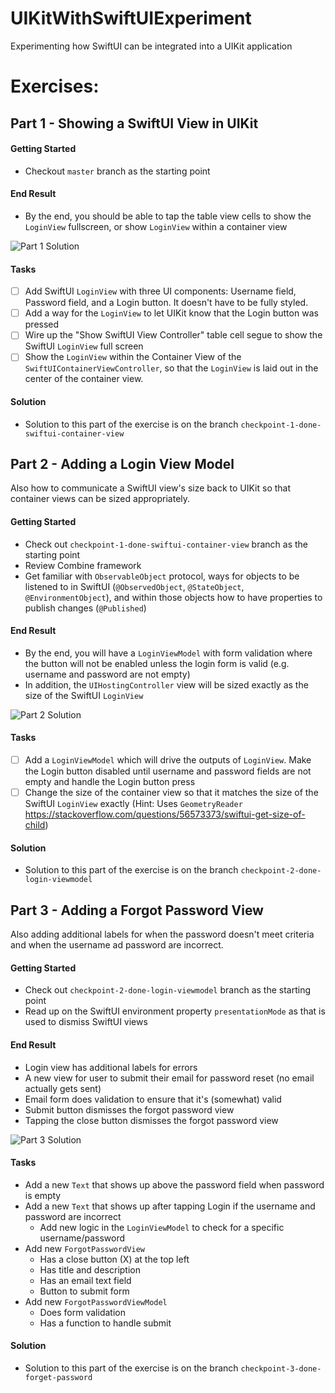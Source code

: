 # UIKitWithSwiftUIExperiment
Experimenting how SwiftUI can be integrated into a UIKit application

# Exercises:

## Part 1 - Showing a SwiftUI View in UIKit

#### Getting Started
- Checkout `master` branch as the starting point

#### End Result
- By the end, you should be able to tap the table view cells to show the `LoginView` fullscreen, or show `LoginView` within a container view

![Part 1 Solution](part-1-solution.gif "Part 1 Solution")

#### Tasks
- [ ] Add SwiftUI `LoginView` with three UI components: Username field, Password field, and a Login button. It doesn't have to be fully styled.
- [ ] Add a way for the `LoginView` to let UIKit know that the Login button was pressed
- [ ] Wire up the "Show SwiftUI View Controller" table cell segue to show the SwiftUI `LoginView` full screen
- [ ] Show the `LoginView` within the Container View of the `SwiftUIContainerViewController`, so that the `LoginView` is laid out in the center of the container view.

#### Solution

- Solution to this part of the exercise is on the branch `checkpoint-1-done-swiftui-container-view`

## Part 2 - Adding a Login View Model

Also how to communicate a SwiftUI view's size back to UIKit so that container views can be sized appropriately.

#### Getting Started
- Check out `checkpoint-1-done-swiftui-container-view` branch as the starting point
- Review Combine framework
- Get familiar with `ObservableObject` protocol, ways for objects to be listened to in SwiftUI (`@ObservedObject`, `@StateObject`, `@EnvironmentObject`), and within those objects how to have properties to publish changes (`@Published`)

#### End Result
- By the end, you will have a `LoginViewModel` with form validation where the button will not be enabled unless the login form is valid (e.g. username and password are not empty)
- In addition, the `UIHostingController` view will be sized exactly as the size of the SwiftUI `LoginView`

![Part 2 Solution](part-2-solution.gif "Part 2 Solution")

#### Tasks
- [ ] Add a `LoginViewModel` which will drive the outputs of `LoginView`. Make the Login button disabled until username and password fields are not empty and handle the Login button press
- [ ] Change the size of the container view so that it matches the size of the SwiftUI `LoginView` exactly (Hint: Uses `GeometryReader` https://stackoverflow.com/questions/56573373/swiftui-get-size-of-child)

#### Solution

- Solution to this part of the exercise is on the branch `checkpoint-2-done-login-viewmodel`

## Part 3 - Adding a Forgot Password View

Also adding additional labels for when the password doesn't meet criteria and when the username ad password are incorrect.

#### Getting Started
- Check out `checkpoint-2-done-login-viewmodel` branch as the starting point
- Read up on the SwiftUI environment property `presentationMode` as that is used to dismiss SwiftUI views

#### End Result
- Login view has additional labels for errors
- A new view for user to submit their email for password reset (no email actually gets sent)
- Email form does validation to ensure that it's (somewhat) valid
- Submit button dismisses the forgot password view
- Tapping the close button dismisses the forgot password view

![Part 3 Solution](part-3-solution.gif "Part 3 Solution")

#### Tasks
- Add a new `Text` that shows up above the password field when password is empty
- Add a new `Text` that shows up after tapping Login if the username and password are incorrect
  - Add new logic in the `LoginViewModel` to check for a specific username/password
- Add new `ForgotPasswordView`
  - Has a close button (X) at the top left
  - Has title and description
  - Has an email text field
  - Button to submit form
- Add new `ForgotPasswordViewModel`
  - Does form validation
  - Has a function to handle submit

#### Solution

- Solution to this part of the exercise is on the branch `checkpoint-3-done-forget-password`

